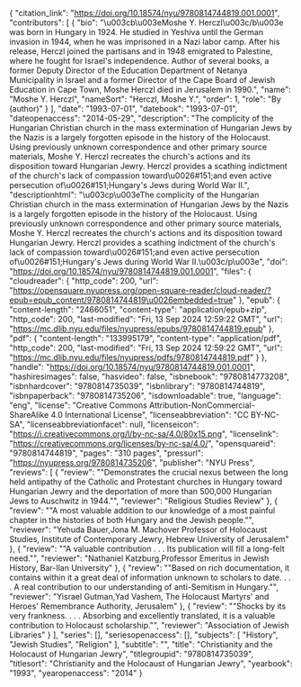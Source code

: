 {
   "citation_link": "https://doi.org/10.18574/nyu/9780814744819.001.0001",
   "contributors": [
     {
       "bio": "\u003cb\u003eMoshe Y. Herczl\u003c/b\u003e was born in Hungary in 1924. He studied in Yeshiva until the German invasion in 1944, when he was imprisoned in a Nazi labor camp. After his release, Herczl joined the partisans and in 1948 emigrated to Palestine, where he fought for Israel's independence. Author of several books, a former Deputy Director of the Education Department of Netanya Municipality in Israel and a former Director of the Cape Board of Jewish Education in Cape Town, Moshe Herczl died in Jerusalem in 1990.",
       "name": "Moshe Y. Herczl",
       "nameSort": "Herczl, Moshe Y.",
       "order": 1,
       "role": "By (author)"
     }
   ],
   "date": "1993-07-01",
   "datebook": "1993-07-01",
   "dateopenaccess": "2014-05-29",
   "description": "The complicity of the Hungarian Christian church in the mass extermination of Hungarian Jews by the Nazis is a largely forgotten episode in the history of the Holocaust. Using previously unknown correspondence and other primary source materials, Moshe Y. Herczl recreates the church's actions and its disposition toward Hungarian Jewry. Herczl provides a scathing indictment of the church's lack of compassion toward\u0026#151;and even active persecution of\u0026#151;Hungary's Jews during World War II.",
   "descriptionhtml": "\u003cp\u003eThe complicity of the Hungarian Christian church in the mass extermination of Hungarian Jews by the Nazis is a largely forgotten episode in the history of the Holocaust. Using previously unknown correspondence and other primary source materials, Moshe Y. Herczl recreates the church's actions and its disposition toward Hungarian Jewry. Herczl provides a scathing indictment of the church's lack of compassion toward\u0026#151;and even active persecution of\u0026#151;Hungary's Jews during World War II.\u003c/p\u003e",
   "doi": "https://doi.org/10.18574/nyu/9780814744819.001.0001",
   "files": {
     "cloudreader": {
       "http_code": 200,
       "url": "https://opensquare.nyupress.org/open-square-reader/cloud-reader/?epub=epub_content/9780814744819\u0026embedded=true"
     },
     "epub": {
       "content-length": "2466051",
       "content-type": "application/epub+zip",
       "http_code": 200,
       "last-modified": "Fri, 13 Sep 2024 12:59:22 GMT",
       "url": "https://mc.dlib.nyu.edu/files/nyupress/epubs/9780814744819.epub"
     },
     "pdf": {
       "content-length": "133995179",
       "content-type": "application/pdf",
       "http_code": 200,
       "last-modified": "Fri, 13 Sep 2024 12:59:22 GMT",
       "url": "https://mc.dlib.nyu.edu/files/nyupress/pdfs/9780814744819.pdf"
     }
   },
   "handle": "https://doi.org/10.18574/nyu/9780814744819.001.0001",
   "hashiresimages": false,
   "hasvideo": false,
   "isbnebook": "9780814773208",
   "isbnhardcover": "9780814735039",
   "isbnlibrary": "9780814744819",
   "isbnpaperback": "9780814735206",
   "isdownloadable": true,
   "language": "eng",
   "license": "Creative Commons Attribution-NonCommercial-ShareAlike 4.0 International License",
   "licenseabbreviation": "CC BY-NC-SA",
   "licenseabbreviationfacet": null,
   "licenseicon": "https://i.creativecommons.org/l/by-nc-sa/4.0/80x15.png",
   "licenselink": "https://creativecommons.org/licenses/by-nc-sa/4.0/",
   "opensquareid": "9780814744819",
   "pages": "310 pages",
   "pressurl": "https://nyupress.org/9780814735206",
   "publisher": "NYU Press",
   "reviews": [
     {
       "review": "\"Demonstrates the crucial nexus between the long held antipathy of the Catholic and Protestant churches in Hungary toward Hungarian Jewry and the deportation of more than 500,000 Hungarian Jews to Auschwitz in 1944.\"",
       "reviewer": "Religious Studies Review"
     },
     {
       "review": "\"A most valuable addition to our knowledge of a most painful chapter in the histories of both Hungary and the Jewish people.\"",
       "reviewer": "Yehuda Bauer,Jona M. Machover Professor of Holocaust Studies, Institute of Contemporary Jewry, Hebrew University of Jerusalem"
     },
     {
       "review": "\"A valuable contribution . . . Its publication will fill a long-felt need.\"",
       "reviewer": "Nathaniel Katzburg,Professor Emeritus in Jewish History, Bar-Ilan University"
     },
     {
       "review": "\"Based on rich documentation, it contains within it a great deal of information unknown to scholars to date. . . . A real contribution to our understanding of anti-Semitism in Hungary.\"",
       "reviewer": "Yisrael Gutman,Yad Vashem, The Holocaust Martyrs' and Heroes' Remembrance Authority, Jerusalem"
     },
     {
       "review": "\"Shocks by its very frankness. . . . Absorbing and excellently translated, it is a valuable contribution to Holocaust scholarship.\"",
       "reviewer": "Association of Jewish Libraries"
     }
   ],
   "series": [],
   "seriesopenaccess": [],
   "subjects": [
     "History",
     "Jewish Studies",
     "Religion"
   ],
   "subtitle": "",
   "title": "Christianity and the Holocaust of Hungarian Jewry",
   "titlegroupid": "9780814735039",
   "titlesort": "Christianity and the Holocaust of Hungarian Jewry",
   "yearbook": "1993",
   "yearopenaccess": "2014"
 }
